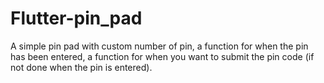 # Flutter-pin_pad
A simple pin pad with custom number of pin, a function for when the pin has been entered, a function for when you want to submit the pin code (if not done when the pin is entered).
